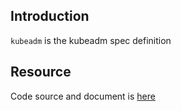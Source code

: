 ## Introduction

`kubeadm` is the kubeadm spec definition

## Resource

Code source and document is [here](https://github.com/kcl-lang/artifacthub/tree/main/kubeadm)
